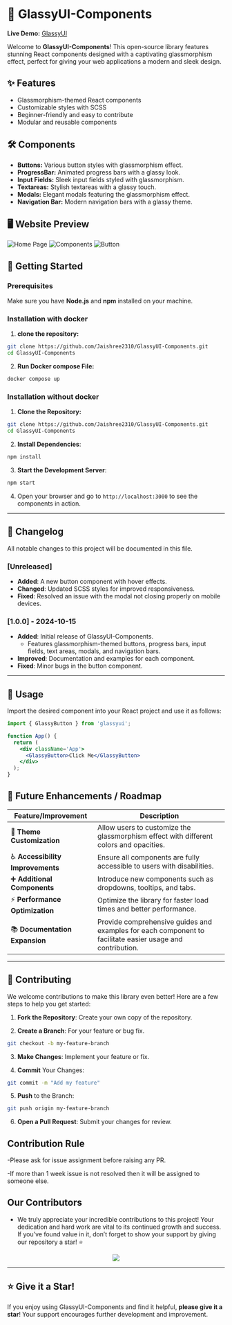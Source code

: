 # 🌟 GlassyUI-Components

**Live Demo:** [GlassyUI](https://glassyui.vercel.app)

Welcome to **GlassyUI-Components**! This open-source library features stunning React components designed with a captivating glassmorphism effect, perfect for giving your web applications a modern and sleek design.

## ✨ Features

- Glassmorphism-themed React components
- Customizable styles with SCSS
- Beginner-friendly and easy to contribute
- Modular and reusable components

## 🛠️ Components

- **Buttons:** Various button styles with glassmorphism effect.
- **ProgressBar:** Animated progress bars with a glassy look.
- **Input Fields:** Sleek input fields styled with glassmorphism.
- **Textareas:** Stylish textareas with a glassy touch.
- **Modals:** Elegant modals featuring the glassmorphism effect.
- **Navigation Bar:** Modern navigation bars with a glassy theme.

## 🖥️ Website Preview

![Home Page](https://github.com/user-attachments/assets/f6f73936-ca0d-4232-a646-67189f5aa901)
![Components](https://github.com/user-attachments/assets/472a38eb-73dc-459a-95ce-e5b3684cb74d)
![Button](https://github.com/user-attachments/assets/3fa878f6-735c-4a21-8cfc-edb74ba1052a)

## 🚀 Getting Started

### Prerequisites

Make sure you have **Node.js** and **npm** installed on your machine.

### Installation with docker

1. **clone the repository:**

```bash
git clone https://github.com/Jaishree2310/GlassyUI-Components.git
cd GlassyUI-Components
```

2. **Run Docker compose File:**

```bash
docker compose up
```

### Installation without docker

1. **Clone the Repository:**

```bash
git clone https://github.com/Jaishree2310/GlassyUI-Components.git
cd GlassyUI-Components
```

2. **Install Dependencies**:

```bash
npm install
```

3. **Start the Development Server**:

```bash
npm start
```

4. Open your browser and go to `http://localhost:3000` to see the components in action.

---

## 📜 Changelog

All notable changes to this project will be documented in this file.

### [Unreleased]

- **Added**: A new button component with hover effects.
- **Changed**: Updated SCSS styles for improved responsiveness.
- **Fixed**: Resolved an issue with the modal not closing properly on mobile devices.

### [1.0.0] - 2024-10-15

- **Added**: Initial release of GlassyUI-Components.
  - Features glassmorphism-themed buttons, progress bars, input fields, text areas, modals, and navigation bars.
- **Improved**: Documentation and examples for each component.
- **Fixed**: Minor bugs in the button component.

---

## 📝 Usage

Import the desired component into your React project and use it as follows:

```jsx
import { GlassyButton } from 'glassyui';

function App() {
  return (
    <div className='App'>
      <GlassyButton>Click Me</GlassyButton>
    </div>
  );
}
```

## 🚀 Future Enhancements / Roadmap

| Feature/Improvement               | Description                                                                                               |
| --------------------------------- | --------------------------------------------------------------------------------------------------------- |
| 🎨 **Theme Customization**        | Allow users to customize the glassmorphism effect with different colors and opacities.                    |
| ♿ **Accessibility Improvements** | Ensure all components are fully accessible to users with disabilities.                                    |
| ➕ **Additional Components**      | Introduce new components such as dropdowns, tooltips, and tabs.                                           |
| ⚡ **Performance Optimization**   | Optimize the library for faster load times and better performance.                                        |
| 📚 **Documentation Expansion**    | Provide comprehensive guides and examples for each component to facilitate easier usage and contribution. |

---

## 🤝 **Contributing**

We welcome contributions to make this library even better! Here are a few steps to help you get started:

1. **Fork the Repository**: Create your own copy of the repository.

2. **Create a Branch**: For your feature or bug fix.

```bash
git checkout -b my-feature-branch
```

3. **Make Changes**: Implement your feature or fix.

4. **Commit** Your Changes:

```bash
git commit -m "Add my feature"
```

5. **Push** to the Branch:

```bash
git push origin my-feature-branch
```

6. **Open a Pull Request**: Submit your changes for review.

## Contribution Rule

-Please ask for issue assignment before raising any PR.

-If more than 1 week issue is not resolved then it will be assigned to someone else.

## Our Contributors

- We truly appreciate your incredible contributions to this project! Your dedication and hard work are vital to its continued growth and success. If you’ve found value in it, don’t forget to show your support by giving our repository a star! ⭐

<div align="center">
  <a href="https://github.com/Jaishree2310/GlassyUI-Components">
    <img src="https://contrib.rocks/image?repo=Jaishree2310/GlassyUI-Components&&max=1000&&cachebust=1" />
  </a>
</div>

---

## ⭐ Give it a Star!

If you enjoy using GlassyUI-Components and find it helpful, **please give it a star**! Your support encourages further development and improvement.
 